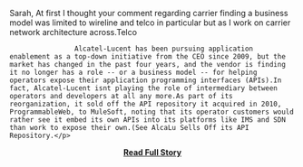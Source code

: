<p>Sarah, At first I thought your comment regarding carrier finding a business model was limited to wireline and telco in particular but as I work on carrier network architecture across.Telco  		
  		  			
  		  			Alcatel-Lucent has been pursuing application enablement as a top-down initiative from the CEO since 2009, but the market has changed in the past four years, and the vendor is finding it no longer has a role -- or a business model -- for helping operators expose their application programming interfaces (APIs).In fact, Alcatel-Lucent isnt playing the role of intermediary between operators and developers at all any more.As part of its reorganization, it sold off the API repository it acquired in 2010, ProgrammableWeb, to MuleSoft, noting that its operator customers would rather see it embed its own APIs into its platforms like IMS and SDN than work to expose their own.(See AlcaLu Sells Off its API Repository.</p>
<center><p><a href="http://www.lightreading.com/mobile-applications/operators-cut-alcalu-out-of-api-equation/240154199" style='padding:25px; font-sze:18px; font-weight: bold;'>Read Full Story</a></p></center>
